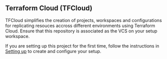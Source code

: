 ## Terraform Cloud (TFCloud)
TFCloud simplifies the creation of projects, workspaces and configurations for replicating resouces accross different environments using Terraform Cloud.
Ensure that this repository is associated as the VCS on your setup workspace.

If you are setting up this project for the first time, follow the instructions in [Setting up](setup.md) to create and configure your setup.
